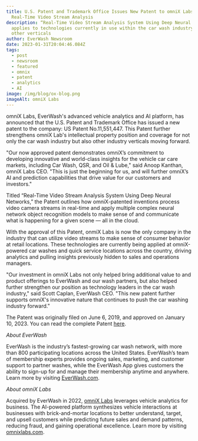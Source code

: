 ```yaml
---
title: U.S. Patent and Trademark Office Issues New Patent to omniX Labs For
  Real-Time Video Stream Analysis
description: “Real-Time Video Stream Analysis System Using Deep Neural Networks"
  applies to technologies currently in use within the car wash industry and
  other verticals
author: EverWash Newsroom
date: 2023-01-31T20:04:46.084Z
tags:
  - post
  - newsroom
  - featured
  - omnix
  - patent
  - analytics
  - AI
image: /img/blog/ox-blog.png
imageAlt: omniX Labs
---
```

omniX Labs, EverWash's advanced vehicle analytics and AI platform, has announced that the U.S. Patent and Trademark Office has issued a new patent to the company: US Patent No.11,551,447. This Patent further strengthens omniX Lab's intellectual property position and coverage for not only the car wash industry but also other industry verticals moving forward.

"Our now approved patent demonstrates omniX’s commitment to developing innovative and world-class insights for the vehicle car care markets, including Car Wash, QSR, and Oil & Lube," said Anoop Kanthan, omniX Labs CEO. "This is just the beginning for us, and will further omniX’s AI and prediction capabilities that drive value for our customers and investors."

Titled “Real-Time Video Stream Analysis System Using Deep Neural Networks,” the Patent outlines how omniX-patented inventions process video camera streams in real-time and apply multiple complex neural network object recognition models to make sense of and communicate what is happening for a given scene — all in the cloud.

With the approval of this Patent, onmiX Labs is now the only company in the industry that can utilize video streams to make sense of consumer behavior at retail locations. These technologies are currently being applied at omniX-powered car washes and quick service locations across the country, driving analytics and pulling insights previously hidden to sales and operations managers.

"Our investment in omniX Labs not only helped bring additional value to and product offerings to EverWash and our wash partners, but also helped further strengthen our position as technology leaders in the car wash industry," said Scott Caplan, EverWash CEO. "This new patent further supports omniX's innovative nature that continues to push the car washing industry forward."

The Patent was originally filed on June 6, 2019, and approved on January 10, 2023. You can read the complete Patent [here](https://patents.justia.com/patent/11551447).

*About EverWash*

EverWash is the industry’s fastest-growing car wash network, with more than 800 participating locations across the United States. EverWash’s team of membership experts provides ongoing sales, marketing, and customer support to partner washes, while the EverWash App gives customers the ability to sign-up for and manage their membership anytime and anywhere. Learn more by visiting [EverWash.com](https://www.everwash.com/).

*About omniX Labs*

Acquired by EverWash in 2022, [omniX Labs](https://www.globenewswire.com/Tracker?data=TXcx3KRiDzj6uiP0h5FLro5W5TDd0b7C1xy1VTip8u-QV_dEBv0feT3yrf2tu6uvCCX4fDwemlV4O_jLcKzpvw==) leverages vehicle analytics for business. The AI-powered platform synthesizes vehicle interactions at businesses with brick-and-mortar locations to better understand, target, and upsell customers while predicting future sales and demand patterns, reducing fraud, and gaining operational excellence. Learn more by visiting [omnixlabs.com](https://www.globenewswire.com/Tracker?data=vuk4sy_xwhLZ4BP6ZKQxpxTl3m-RQedeekoenyXvEHlsdqAarxGLIXRgP5ekBqvWXDUUH_c4LV8qjm-0CmInGFiwrsx7_Lij4Wkdq5CNqF8=).